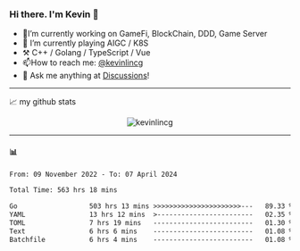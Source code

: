 ### Hi there. I'm Kevin 👋

- 🔭I’m currently working on GameFi, BlockChain, DDD, Game Server
- 🌱 I’m currently playing AIGC / K8S
-   :hammer_and_pick: C++ / Golang / TypeScript / Vue
- 📫How to reach me: [@kevinlincg](https://twitter.com/kevinlincg) 
-   :thought_balloon: Ask me anything at [Discussions](https://github.com/kevinlincg/kevinlincg/issues/new)!

---

📈 my github stats

<p align="center"> <img src="https://github-readme-stats-ouuan.vercel.app/api?username=kevinlincg&theme=dark&show_icons=true&count_private=true" alt="kevinlincg" />

---

#### :bar_chart: 

<!--START_SECTION:waka-->

```txt
From: 09 November 2022 - To: 07 April 2024

Total Time: 563 hrs 18 mins

Go                  503 hrs 13 mins >>>>>>>>>>>>>>>>>>>>>>---   89.33 %
YAML                13 hrs 12 mins  >------------------------   02.35 %
TOML                7 hrs 19 mins   -------------------------   01.30 %
Text                6 hrs 6 mins    -------------------------   01.08 %
Batchfile           6 hrs 4 mins    -------------------------   01.08 %
```

<!--END_SECTION:waka-->
